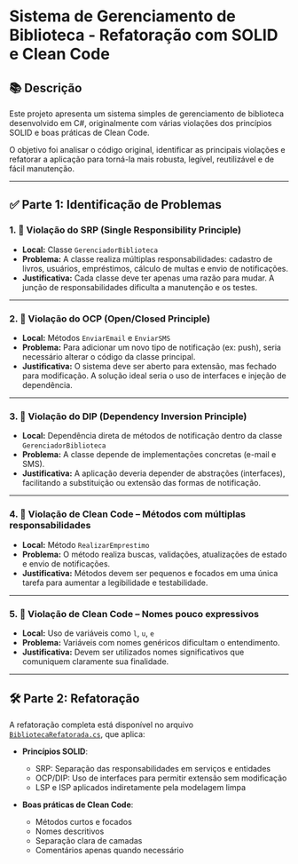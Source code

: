 # Sistema de Gerenciamento de Biblioteca - Refatoração com SOLID e Clean Code

## 📚 Descrição

Este projeto apresenta um sistema simples de gerenciamento de biblioteca desenvolvido em C#, originalmente com várias violações dos princípios SOLID e boas práticas de Clean Code.

O objetivo foi analisar o código original, identificar as principais violações e refatorar a aplicação para torná-la mais robusta, legível, reutilizável e de fácil manutenção.

---

## ✅ Parte 1: Identificação de Problemas

### 1. 🔧 Violação do **SRP (Single Responsibility Principle)**
- **Local:** Classe `GerenciadorBiblioteca`
- **Problema:** A classe realiza múltiplas responsabilidades: cadastro de livros, usuários, empréstimos, cálculo de multas e envio de notificações.
- **Justificativa:** Cada classe deve ter apenas uma razão para mudar. A junção de responsabilidades dificulta a manutenção e os testes.

---

### 2. 🔧 Violação do **OCP (Open/Closed Principle)**
- **Local:** Métodos `EnviarEmail` e `EnviarSMS`
- **Problema:** Para adicionar um novo tipo de notificação (ex: push), seria necessário alterar o código da classe principal.
- **Justificativa:** O sistema deve ser aberto para extensão, mas fechado para modificação. A solução ideal seria o uso de interfaces e injeção de dependência.

---

### 3. 🔧 Violação do **DIP (Dependency Inversion Principle)**
- **Local:** Dependência direta de métodos de notificação dentro da classe `GerenciadorBiblioteca`
- **Problema:** A classe depende de implementações concretas (e-mail e SMS).
- **Justificativa:** A aplicação deveria depender de abstrações (interfaces), facilitando a substituição ou extensão das formas de notificação.

---

### 4. 🔧 Violação de Clean Code – **Métodos com múltiplas responsabilidades**
- **Local:** Método `RealizarEmprestimo`
- **Problema:** O método realiza buscas, validações, atualizações de estado e envio de notificações.
- **Justificativa:** Métodos devem ser pequenos e focados em uma única tarefa para aumentar a legibilidade e testabilidade.

---

### 5. 🔧 Violação de Clean Code – **Nomes pouco expressivos**
- **Local:** Uso de variáveis como `l`, `u`, `e`
- **Problema:** Variáveis com nomes genéricos dificultam o entendimento.
- **Justificativa:** Devem ser utilizados nomes significativos que comuniquem claramente sua finalidade.

---

## 🛠️ Parte 2: Refatoração

A refatoração completa está disponível no arquivo [`BibliotecaRefatorada.cs`](./BibliotecaRefatorada.cs), que aplica:

- **Princípios SOLID**:
  - SRP: Separação das responsabilidades em serviços e entidades
  - OCP/DIP: Uso de interfaces para permitir extensão sem modificação
  - LSP e ISP aplicados indiretamente pela modelagem limpa

- **Boas práticas de Clean Code**:
  - Métodos curtos e focados
  - Nomes descritivos
  - Separação clara de camadas
  - Comentários apenas quando necessário


